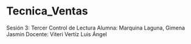 # Tecnica_Ventas
Sesión 3: Tercer Control de Lectura
Alumna: Marquina Laguna, Gimena Jasmin
Docente: Viteri Vertíz Luis Ángel
